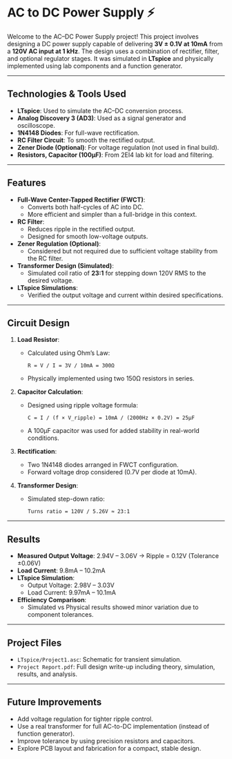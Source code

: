 # AC to DC Power Supply ⚡

Welcome to the AC–DC Power Supply project! This project involves designing a DC power supply capable of delivering **3V ± 0.1V at 10mA** from a **120V AC input at 1 kHz**. The design uses a combination of rectifier, filter, and optional regulator stages. It was simulated in **LTspice** and physically implemented using lab components and a function generator.

---

## Technologies & Tools Used

- **LTspice**: Used to simulate the AC–DC conversion process.
- **Analog Discovery 3 (AD3)**: Used as a signal generator and oscilloscope.
- **1N4148 Diodes**: For full-wave rectification.
- **RC Filter Circuit**: To smooth the rectified output.
- **Zener Diode (Optional)**: For voltage regulation (not used in final build).
- **Resistors, Capacitor (100μF)**: From 2EI4 lab kit for load and filtering.

---

## Features

- **Full-Wave Center-Tapped Rectifier (FWCT)**:
  - Converts both half-cycles of AC into DC.
  - More efficient and simpler than a full-bridge in this context.
- **RC Filter**:
  - Reduces ripple in the rectified output.
  - Designed for smooth low-voltage outputs.
- **Zener Regulation (Optional)**:
  - Considered but not required due to sufficient voltage stability from the RC filter.
- **Transformer Design (Simulated)**:
  - Simulated coil ratio of **23:1** for stepping down 120V RMS to the desired voltage.
- **LTspice Simulations**:
  - Verified the output voltage and current within desired specifications.

---

## Circuit Design

1. **Load Resistor**:
   - Calculated using Ohm’s Law:  
     ```
     R = V / I = 3V / 10mA = 300Ω
     ```
   - Physically implemented using two 150Ω resistors in series.

2. **Capacitor Calculation**:
   - Designed using ripple voltage formula:
     ```
     C = I / (f × V_ripple) = 10mA / (2000Hz × 0.2V) = 25μF
     ```
   - A 100μF capacitor was used for added stability in real-world conditions.

3. **Rectification**:
   - Two 1N4148 diodes arranged in FWCT configuration.
   - Forward voltage drop considered (0.7V per diode at 10mA).

4. **Transformer Design**:
   - Simulated step-down ratio:
     ```
     Turns ratio = 120V / 5.26V ≈ 23:1
     ```

---

## Results

- **Measured Output Voltage**: 2.94V – 3.06V → Ripple = 0.12V (Tolerance ±0.06V)
- **Load Current**: 9.8mA – 10.2mA
- **LTspice Simulation**:
  - Output Voltage: 2.98V – 3.03V
  - Load Current: 9.97mA – 10.1mA
- **Efficiency Comparison**:
  - Simulated vs Physical results showed minor variation due to component tolerances.

---

## Project Files

- `LTspice/Project1.asc`: Schematic for transient simulation.
- `Project Report.pdf`: Full design write-up including theory, simulation, results, and analysis.

---

## Future Improvements

- Add voltage regulation for tighter ripple control.
- Use a real transformer for full AC-to-DC implementation (instead of function generator).
- Improve tolerance by using precision resistors and capacitors.
- Explore PCB layout and fabrication for a compact, stable design.

